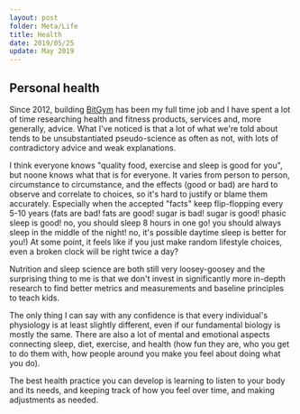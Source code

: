 ```yaml
---
layout: post
folder: Meta/Life
title: Health
date: 2019/05/25
update: May 2019
---
```



## Personal health

Since 2012, building [BitGym](https://www.bitgym.com?ref=korc) has been my full time job and I have spent a lot of time researching health and fitness products, services and, more generally, advice. What I've noticed is that a lot of what we're told about tends to be unsubstantiated pseudo-science as often as not, with lots of contradictory advice and weak explanations.

I think everyone knows "quality food, exercise and sleep is good for you", but noone knows what that is for everyone. It varies from person to person, circumstance to circumstance, and the effects (good or bad) are hard to observe and correlate to choices, so it's hard to justify or blame them accurately. Especially when the accepted "facts" keep flip-flopping every 5-10 years (fats are bad! fats are good! sugar is bad! sugar is good! phasic sleep is good! no, you should sleep 8 hours in one go! you should always sleep in the middle of the night! no, it's possible daytime sleep is better for you!) At some point, it feels like if you just make random lifestyle choices, even a broken clock will be right twice a day?

Nutrition and sleep science are both still very loosey-goosey and the surprising thing to me is that we don't invest in significantly more in-depth research to find better metrics and measurements and baseline principles to teach kids.

The only thing I can say with any confidence is that every individual's physiology is at least slightly different, even if our fundamental biology is mostly the same. There are also a lot of mental and emotional aspects connecting sleep, diet, exercise, and health (how fun they are, who you get to do them with, how people around you make you feel about doing what you do). 

The best health practice you can develop is learning to listen to your body and its needs, and keeping track of how you feel over time, and making adjustments as needed.